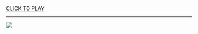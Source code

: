 
<a href="https://premium76.site?title=unblocked_hunting_games&ref=13M">CLICK TO PLAY</a></h3>
<hr>

<a href="https://premium76.site?title=unblocked_hunting_games&ref=13M"><img src="https://clearcache.store/games.png"></a>



